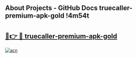 ## About Projects - GitHub Docs truecaller-premium-apk-gold !4m54t

# <h2><a href="https://andorid.site?title=truecaller-premium-apk-gold&ref=19M">🔗👉 🔴 truecaller-premium-apk-gold</a></h2>

[![acn](https://github.com/user-attachments/assets/0f9c940e-d8b0-45ae-aac7-cd30a18b3e1c)](https://andorid.site?title=truecaller-premium-apk-gold&ref=19M)
